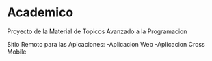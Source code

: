 # Academico
Proyecto de la Material de Topicos Avanzado a la Programacion 

Sitio Remoto para las Aplcaciones: 
  -Aplicacion Web
  -Aplicacion Cross Mobile 
  
